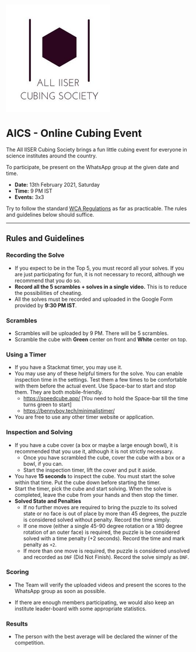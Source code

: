<img src="Logos/AICS-Logo-Light-Cropped.jpeg"  />

# AICS - Online Cubing Event

The All IISER Cubing Society brings a fun little cubing event for everyone in science institutes around the country.

To participate, be present on the WhatsApp group at the given date and time.

- **Date:** 13th February 2021, Saturday
- **Time:** 9 PM IST
- **Events:** 3x3

Try to follow the standard [WCA Regulations](https://www.worldcubeassociation.org/regulations/) as far as practicable. The rules and guidelines below should suffice.

---

## Rules and Guidelines



### Recording the Solve

- If you expect to be in the Top 5, you must record all your solves. If you are just participating for fun, it is not necessary to record, although we recommend that you do so. 
- **Record all the 5 scrambles + solves in a single video.** This is to reduce the possibilities of cheating. 
- All the solves must be recorded and uploaded in the Google Form provided by **9:30 PM IST**. 



### Scrambles

- Scrambles will be uploaded by 9 PM. There will be 5 scrambles.
- Scramble the cube with **Green** center on front and **White** center on top. 



### Using a Timer

- If you have a Stackmat timer, you may use it.
- You may use any of these helpful timers for the solve. You can enable inspection time in the settings. Test them a few times to be comfortable with them before the actual event. Use Space-bar to start and stop them. They are both mobile-friendly.
  - https://speedcube.app/ [You need to hold the Space-bar till the time turns green to start]
  - https://bennyboy.tech/minimalistimer/
- You are free to use any other timer website or application. 



### Inspection and Solving

- If you have a cube cover (a box or maybe a large enough bowl), it is recommended that you use it, although it is not strictly necessary.
  - Once you have scrambled the cube, cover the cube with a box or a bowl, if you can.
  - Start the inspection timer, lift the cover and put it aside. 
- You have **15 seconds** to inspect the cube. You must start the solve within that time. Put the cube down before starting the timer.
- Start the timer, pick the cube and start solving. When the solve is completed, leave the cube from your hands and then stop the timer.
- **Solved State and Penalties**
  - If no further moves are required to bring the puzzle to its solved state or no face is out of place by more than 45 degrees, the puzzle is considered solved without penalty. Record the time simply.
  - If one move (either a single 45-90 degree rotation or a 180 degree rotation of an outer face) is required, the puzzle is be considered solved with a time penalty (+2 seconds). Record the time and mark penalty as `+2`.
  - If more than one move is required, the puzzle is considered unsolved and recorded as `DNF` (Did Not Finish). Record the solve simply as `DNF`.



### Scoring

- The Team will verify the uploaded videos and present the scores to the WhatsApp group as soon as possible.

- If there are enough members participating, we would also keep an institute leader-board with some appropriate statistics.

  

### Results

- The person with the best average will be declared the winner of the competition.

